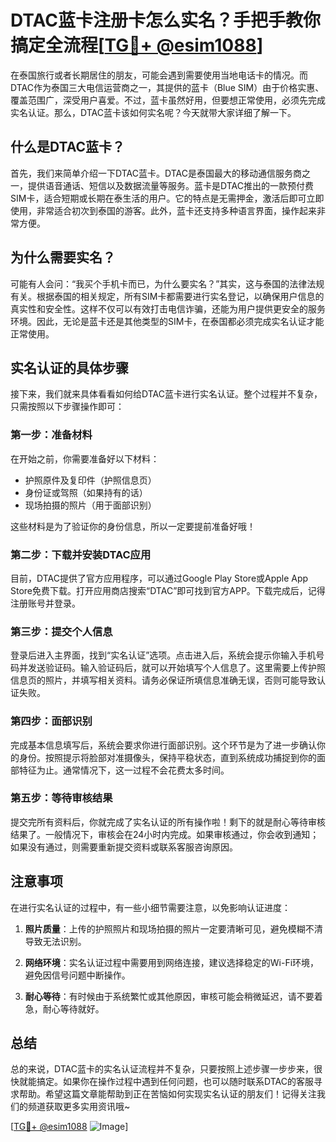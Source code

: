 # DTAC蓝卡注册卡怎么实名？手把手教你搞定全流程[[TG💪+ @esim1088](https://t.me/s/esim1088)]

在泰国旅行或者长期居住的朋友，可能会遇到需要使用当地电话卡的情况。而DTAC作为泰国三大电信运营商之一，其提供的蓝卡（Blue SIM）由于价格实惠、覆盖范围广，深受用户喜爱。不过，蓝卡虽然好用，但要想正常使用，必须先完成实名认证。那么，DTAC蓝卡该如何实名呢？今天就带大家详细了解一下。

## 什么是DTAC蓝卡？

首先，我们来简单介绍一下DTAC蓝卡。DTAC是泰国最大的移动通信服务商之一，提供语音通话、短信以及数据流量等服务。蓝卡是DTAC推出的一款预付费SIM卡，适合短期或长期在泰生活的用户。它的特点是无需押金，激活后即可立即使用，非常适合初次到泰国的游客。此外，蓝卡还支持多种语言界面，操作起来非常方便。

## 为什么需要实名？

可能有人会问：“我买个手机卡而已，为什么要实名？”其实，这与泰国的法律法规有关。根据泰国的相关规定，所有SIM卡都需要进行实名登记，以确保用户信息的真实性和安全性。这样不仅可以有效打击电信诈骗，还能为用户提供更安全的服务环境。因此，无论是蓝卡还是其他类型的SIM卡，在泰国都必须完成实名认证才能正常使用。

## 实名认证的具体步骤

接下来，我们就来具体看看如何给DTAC蓝卡进行实名认证。整个过程并不复杂，只需按照以下步骤操作即可：

### 第一步：准备材料

在开始之前，你需要准备好以下材料：
- 护照原件及复印件（护照信息页）
- 身份证或驾照（如果持有的话）
- 现场拍摄的照片（用于面部识别）

这些材料是为了验证你的身份信息，所以一定要提前准备好哦！

### 第二步：下载并安装DTAC应用

目前，DTAC提供了官方应用程序，可以通过Google Play Store或Apple App Store免费下载。打开应用商店搜索“DTAC”即可找到官方APP。下载完成后，记得注册账号并登录。

### 第三步：提交个人信息

登录后进入主界面，找到“实名认证”选项。点击进入后，系统会提示你输入手机号码并发送验证码。输入验证码后，就可以开始填写个人信息了。这里需要上传护照信息页的照片，并填写相关资料。请务必保证所填信息准确无误，否则可能导致认证失败。

### 第四步：面部识别

完成基本信息填写后，系统会要求你进行面部识别。这个环节是为了进一步确认你的身份。按照提示将脸部对准摄像头，保持平稳状态，直到系统成功捕捉到你的面部特征为止。通常情况下，这一过程不会花费太多时间。

### 第五步：等待审核结果

提交完所有资料后，你就完成了实名认证的所有操作啦！剩下的就是耐心等待审核结果了。一般情况下，审核会在24小时内完成。如果审核通过，你会收到通知；如果没有通过，则需要重新提交资料或联系客服咨询原因。

## 注意事项

在进行实名认证的过程中，有一些小细节需要注意，以免影响认证进度：

1. **照片质量**：上传的护照照片和现场拍摄的照片一定要清晰可见，避免模糊不清导致无法识别。
   
2. **网络环境**：实名认证过程中需要用到网络连接，建议选择稳定的Wi-Fi环境，避免因信号问题中断操作。

3. **耐心等待**：有时候由于系统繁忙或其他原因，审核可能会稍微延迟，请不要着急，耐心等待就好。

## 总结

总的来说，DTAC蓝卡的实名认证流程并不复杂，只要按照上述步骤一步步来，很快就能搞定。如果你在操作过程中遇到任何问题，也可以随时联系DTAC的客服寻求帮助。希望这篇文章能帮助到正在苦恼如何实现实名认证的朋友们！记得关注我们的频道获取更多实用资讯哦~

[[TG💪+ @esim1088](https://t.me/s/esim1088) ![Image](https://i.postimg.cc/4NQfJmqS/Snipaste-2025-05-13-00-14-12.png)]